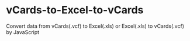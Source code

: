 # vCards-to-Excel-to-vCards
Convert data from vCards(.vcf) to Excel(.xls) or Excel(.xls) to vCards(.vcf) by JavaScript
